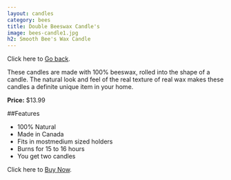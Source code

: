 ```yaml
---
layout: candles
category: bees
title: Double Beeswax Candle's
image: bees-candle1.jpg
h2: Smooth Bee's Wax Candle
---
```


Click here to [Go back]({{site.baseurl}}/candles/bees/).

These candles are made with 100% beeswax, rolled into the shape of a candle. The natural look and feel of the real texture of real wax makes these candles a definite unique item in your home.

**Price:** $13.99 

##Features

- 100% Natural
- Made in Canada
- Fits in mostmedium sized holders
- Burns for 15 to 16 hours
- You get two candles

Click here to [Buy Now]({{site.baseurl}}/cart/).